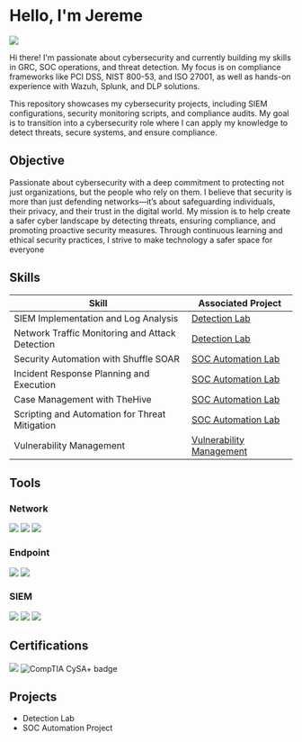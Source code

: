 # Hello, I'm Jereme
<a href="https://linkedin.com"><img src="https://img.shields.io/badge/-LinkedIn-0072b1?&style=for-the-badge&logo=linkedin&logoColor=white" /></a>

Hi there! I'm passionate about cybersecurity and currently building my skills in GRC, SOC operations, and threat detection. My focus is on compliance frameworks like PCI DSS, NIST 800-53, and ISO 27001, as well as hands-on experience with Wazuh, Splunk, and DLP solutions.

This repository showcases my cybersecurity projects, including SIEM configurations, security monitoring scripts, and compliance audits. My goal is to transition into a cybersecurity role where I can apply my knowledge to detect threats, secure systems, and ensure compliance.

## Objective

Passionate about cybersecurity with a deep commitment to protecting not just organizations, but the people who rely on them. I believe that security is more than just defending networks—it’s about safeguarding individuals, their privacy, and their trust in the digital world. My mission is to help create a safer cyber landscape by detecting threats, ensuring compliance, and promoting proactive security measures. Through continuous learning and ethical security practices, I strive to make technology a safer space for everyone

## Skills


| Skill                                         | Associated Project         |
|-----------------------------------------------|----------------------------|
| SIEM Implementation and Log Analysis          | <a href="https://google.com">Detection Lab</a>|
| Network Traffic Monitoring and Attack Detection | <a href="https://google.com">Detection Lab</a>|
| Security Automation with Shuffle SOAR         | <a href="https://github.com/ProtectYourNet/SOC-Automation">SOC Automation Lab</a>|
| Incident Response Planning and Execution      | <a href="https://github.com/ProtectYourNet/SOC-Automation">SOC Automation Lab</a>
| Case Management with TheHive                  | <a href="https://github.com/ProtectYourNet/SOC-Automation">SOC Automation Lab</a>|
| Scripting and Automation for Threat Mitigation | <a href="https://github.com/ProtectYourNet/SOC-Automation">SOC Automation Lab</a>|
| Vulnerability Management                       | <a href="https://github.com/ProtectYourNet/Vulnerability-Management-Project">Vulnerability Management</a>|

## Tools


### Network
<div>
    <img src="https://img.shields.io/badge/-Wireshark-1679A7?&style=for-the-badge&logo=Wireshark&logoColor=white" />
    <img src="https://img.shields.io/badge/-Suricata-EF3B2D?&style=for-the-badge&logo=Suricata&logoColor=white" />
    <img src="https://img.shields.io/badge/-Zeek-777BB4?&style=for-the-badge&logo=Zeek&logoColor=white" />
</div>

### Endpoint
<div>
    <img src="https://img.shields.io/badge/-Microsoft_Defender_for_Endpoint-00A4EF?&style=for-the-badge&logo=Microsoft&logoColor=white" />
    <img src="https://img.shields.io/badge/-Velociraptor-4B275F?&style=for-the-badge&logo=Velociraptor&logoColor=white" />
</div>

### SIEM
<div>
    <img src="https://img.shields.io/badge/-Microsoft_Sentinel-0078D4?&style=for-the-badge&logo=Microsoft&logoColor=white" />
    <img src="https://img.shields.io/badge/-Splunk-000000?&style=for-the-badge&logo=Splunk&logoColor=white" />
    <img src="https://img.shields.io/badge/-Elastic-005571?&style=for-the-badge&logo=Elastic&logoColor=white" />
</div>

## Certifications
<div>
<img src="https://img.shields.io/badge/-Security%2B-FF0000?&style=for-the-badge&logo=CompTIA&logoColor=white" />
<img src="https://img.shields.io/badge/-CySA%2B-FF0000?&style=for-the-badge&logo=CompTIA&logoColor=white" alt="CompTIA CySA+ badge" />
</div>

## Projects
- Detection Lab
- SOC Automation Project
